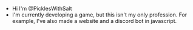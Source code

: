 - Hi I'm @PicklesWithSalt
- I'm currently developing a game, but this isn't my only profession. For example, I've also made a website and a discord bot in javascript.


<!---
PicklesWithSalt/PicklesWithSalt is a ✨ special ✨ repository because its `README.md` (this file) appears on your GitHub profile.
You can click the Preview link to take a look at your changes.
--->
